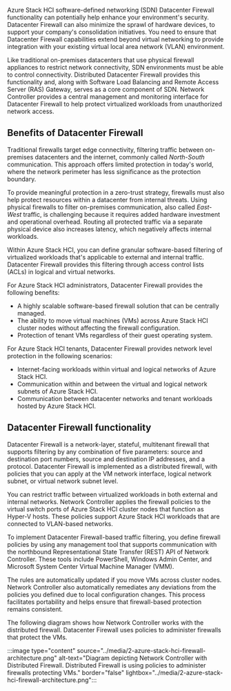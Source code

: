 Azure Stack HCI software-defined networking (SDN) Datacenter Firewall functionality can potentially help enhance your environment's security. Datacenter Firewall can also minimize the sprawl of hardware devices, to support your company's consolidation initiatives. You need to ensure that Datacenter Firewall capabilities extend beyond virtual networking to provide integration with your existing virtual local area network (VLAN) environment.

Like traditional on-premises datacenters that use physical firewall appliances to restrict network connectivity, SDN environments must be able to control connectivity. Distributed Datacenter Firewall provides this functionality and, along with Software Load Balancing and Remote Access Server (RAS) Gateway, serves as a core component of SDN. Network Controller provides a central management and monitoring interface for Datacenter Firewall to help protect virtualized workloads from unauthorized network access.

## Benefits of Datacenter Firewall

Traditional firewalls target edge connectivity, filtering traffic between on-premises datacenters and the internet, commonly called *North-South* communication. This approach offers limited protection in today's world, where the network perimeter has less significance as the protection boundary.

To provide meaningful protection in a zero-trust strategy, firewalls must also help protect resources within a datacenter from internal threats. Using physical firewalls to filter on-premises communication, also called *East-West* traffic, is challenging because it requires added hardware investment and operational overhead. Routing all protected traffic via a separate physical device also increases latency, which negatively affects internal workloads.

Within Azure Stack HCI, you can define granular software-based filtering of virtualized workloads that's applicable to external and internal traffic. Datacenter Firewall provides this filtering through access control lists (ACLs) in logical and virtual networks.

For Azure Stack HCI administrators, Datacenter Firewall provides the following benefits:

- A highly scalable software-based firewall solution that can be centrally managed.
- The ability to move virtual machines (VMs) across Azure Stack HCI cluster nodes without affecting the firewall configuration.
- Protection of tenant VMs regardless of their guest operating system.

For Azure Stack HCI tenants, Datacenter Firewall provides network level protection in the following scenarios:

- Internet-facing workloads within virtual and logical networks of Azure Stack HCI.
- Communication within and between the virtual and logical network subnets of Azure Stack HCI.
- Communication between datacenter networks and tenant workloads hosted by Azure Stack HCI.

## Datacenter Firewall functionality

Datacenter Firewall is a network-layer, stateful, multitenant firewall that supports filtering by any combination of five parameters: source and destination port numbers, source and destination IP addresses, and a protocol. Datacenter Firewall is implemented as a distributed firewall, with policies that you can apply at the VM network interface, logical network subnet, or virtual network subnet level.

You can restrict traffic between virtualized workloads in both external and internal networks. Network Controller applies the firewall policies to the virtual switch ports of Azure Stack HCI cluster nodes that function as Hyper-V hosts. These policies support Azure Stack HCI workloads that are connected to VLAN-based networks.

To implement Datacenter Firewall-based traffic filtering, you define firewall policies by using any management tool that supports communication with the northbound Representational State Transfer (REST) API of Network Controller. These tools include PowerShell, Windows Admin Center, and Microsoft System Center Virtual Machine Manager (VMM).

The rules are automatically updated if you move VMs across cluster nodes. Network Controller also automatically remediates any deviations from the policies you defined due to local configuration changes. This process facilitates portability and helps ensure that firewall-based protection remains consistent.

The following diagram shows how Network Controller works with the distributed firewall. Datacenter Firewall uses policies to administer firewalls that protect the VMs.

:::image type="content" source="../media/2-azure-stack-hci-firewall-architecture.png" alt-text="Diagram depicting Network Controller with Distributed Firewall. Distributed Firewall is using policies to administer firewalls protecting VMs." border="false" lightbox="../media/2-azure-stack-hci-firewall-architecture.png":::
